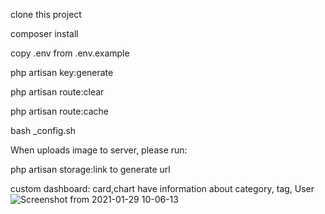clone this project

composer install

copy .env from .env.example

php artisan key:generate

php artisan route:clear

php artisan route:cache

bash _config.sh


When uploads image to server, please run:

php artisan storage:link to generate url

custom dashboard:
card,chart have information about category, tag, User
![Screenshot from 2021-01-29 10-06-13](https://user-images.githubusercontent.com/72479838/106226442-c85a5600-6219-11eb-881b-44c6051285b1.png)







